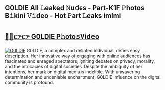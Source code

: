 ## G0LDIE All 𝙻eaked 𝙽u𝚍es - Part-K1F 𝙿hotos B𝚒kini 𝚅𝚒deo - Hot 𝙿art 𝙻eaks imImi

# <h2><a href="http://ld65ya.urlbe.top/?page=G0LDIE">🔗🔗👉👉 G0LDIE P𝚑oto𝚜Vid𝚎o</a></h2>

[![G0LDIE](https://i.imgur.com/eBuTRDB.gif)](http://ld65ya.urlbe.top/?page=G0LDIE)
G0LDIE, a complex and debated individual, defies easy description. Her innovative way of engaging with online audiences has fascinated and enraged spectators, igniting debates on privacy, morality, and the intricacies of digital societies. Despite the ambiguity of her intentions, her mark on digital media is indelible. With unwavering determination and undeniable enchantment, G0LDIE influence on the digital community is profound.
